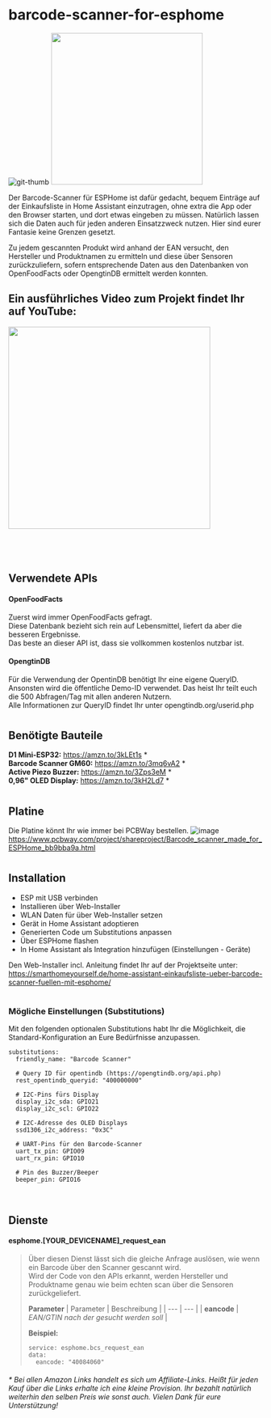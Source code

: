 # barcode-scanner-for-esphome

![git-thumb](https://user-images.githubusercontent.com/705724/236686920-aefc9c7b-0104-46ff-8f4c-45027e6fa1a7.jpg)
[<img src="https://user-images.githubusercontent.com/705724/236687065-3938ffdd-424e-44a6-9bef-6b1bdbaff480.png" width="300px">](https://esphome.io/guides/made_for_esphome.html)


Der Barcode-Scanner für ESPHome ist dafür gedacht, bequem Einträge auf der Einkaufsliste in Home Assistant einzutragen, ohne extra die App oder den Browser starten, und dort etwas eingeben zu müssen. Natürlich lassen sich die Daten auch für jeden anderen Einsatzzweck nutzen.
Hier sind eurer Fantasie keine Grenzen gesetzt.  
  
Zu jedem gescannten Produkt wird anhand der EAN versucht, den Hersteller und Produktnamen zu ermitteln und diese über Sensoren zurückzuliefern, sofern entsprechende Daten aus den Datenbanken von OpenFoodFacts oder OpengtinDB ermittelt werden konnten.  
  
## Ein ausführliches Video zum Projekt findet Ihr auf YouTube:  
[<img src="https://user-images.githubusercontent.com/705724/215211264-53b242de-2256-463d-8e26-3b4dcc7451e5.png" width="400px">](https://youtu.be/08J4WN4iDI0)
  
#    
  
&nbsp;
  
## Verwendete APIs
####  OpenFoodFacts
Zuerst wird immer OpenFoodFacts gefragt.  
Diese Datenbank bezieht sich rein auf Lebensmittel, liefert da aber die besseren Ergebnisse.  
Das beste an dieser API ist, dass sie vollkommen kostenlos nutzbar ist.  
  
#### OpengtinDB
Für die Verwendung der OpentinDB benötigt Ihr eine eigene QueryID.  
Ansonsten wird die öffentliche Demo-ID verwendet. Das heist Ihr teilt euch die 500 Abfragen/Tag mit allen anderen Nutzern.  
Alle Informationen zur QueryID findet Ihr unter opengtindb.org/userid.php  
  
 
#    
## Benötigte Bauteile
**D1 Mini-ESP32:** https://amzn.to/3kLEt1s *  
**Barcode Scanner GM60:** https://amzn.to/3mq6vA2 *  
**Active Piezo Buzzer:** https://amzn.to/3Zps3eM *  
**0,96" OLED Display:** https://amzn.to/3kH2Ld7 *  
#    
  
## Platine
Die Platine könnt Ihr wie immer bei PCBWay bestellen.
![image](https://github.com/SmartHome-yourself/barcode-scanner-for-esphome/assets/705724/773939a7-0420-4d92-8613-689225beb13c)
https://www.pcbway.com/project/shareproject/Barcode_scanner_made_for_ESPHome_bb9bba9a.html  
#  

  
## Installation
- ESP mit USB verbinden
- Installieren über Web-Installer
- WLAN Daten für über Web-Installer setzen
- Gerät in Home Assistant adoptieren
- Generierten Code um Substitutions anpassen
- Über ESPHome flashen
- In Home Assistant als Integration hinzufügen (Einstellungen - Geräte)


Den Web-Installer incl. Anleitung findet Ihr auf der Projektseite unter:  
https://smarthomeyourself.de/home-assistant-einkaufsliste-ueber-barcode-scanner-fuellen-mit-esphome/
  
#    

### Mögliche Einstellungen (Substitutions)
Mit den folgenden optionalen Substitutions habt Ihr die Möglichkeit, die Standard-Konfiguration an Eure Bedürfnisse anzupassen.

```
substitutions:
  friendly_name: "Barcode Scanner"

  # Query ID für opentindb (https://opengtindb.org/api.php)
  rest_opentindb_queryid: "400000000"

  # I2C-Pins fürs Display
  display_i2c_sda: GPIO21
  display_i2c_scl: GPIO22

  # I2C-Adresse des OLED Displays
  ssd1306_i2c_address: "0x3C"

  # UART-Pins für den Barcode-Scanner
  uart_tx_pin: GPIO09
  uart_rx_pin: GPIO10

  # Pin des Buzzer/Beeper
  beeper_pin: GPIO16
```  
  
  
&nbsp;    
   
   
## Dienste
#### esphome.[YOUR_DEVICENAME]_request_ean  
> Über diesen Dienst lässt sich die gleiche Anfrage auslösen, wie wenn ein Barcode über den Scanner gescannt wird.  
> Wird der Code von den APIs erkannt, werden Hersteller und Produktname genau wie beim echten scan über die Sensoren zurückgeliefert.  
>  
>**Parameter**
> | Parameter | Beschreibung |
> | --- | --- |
> | **eancode** | *EAN/GTIN nach der gesucht werden soll* |  
>  
> **Beispiel:**  
> ```
> service: esphome.bcs_request_ean
> data:
>   eancode: "40084060"
> ```


#### 
*\* Bei allen Amazon Links handelt es sich um Affiliate-Links. Heißt für jeden Kauf über die Links erhalte ich eine kleine Provision. Ihr bezahlt natürlich weiterhin den selben Preis wie sonst auch. 
Vielen Dank für eure Unterstützung!*
